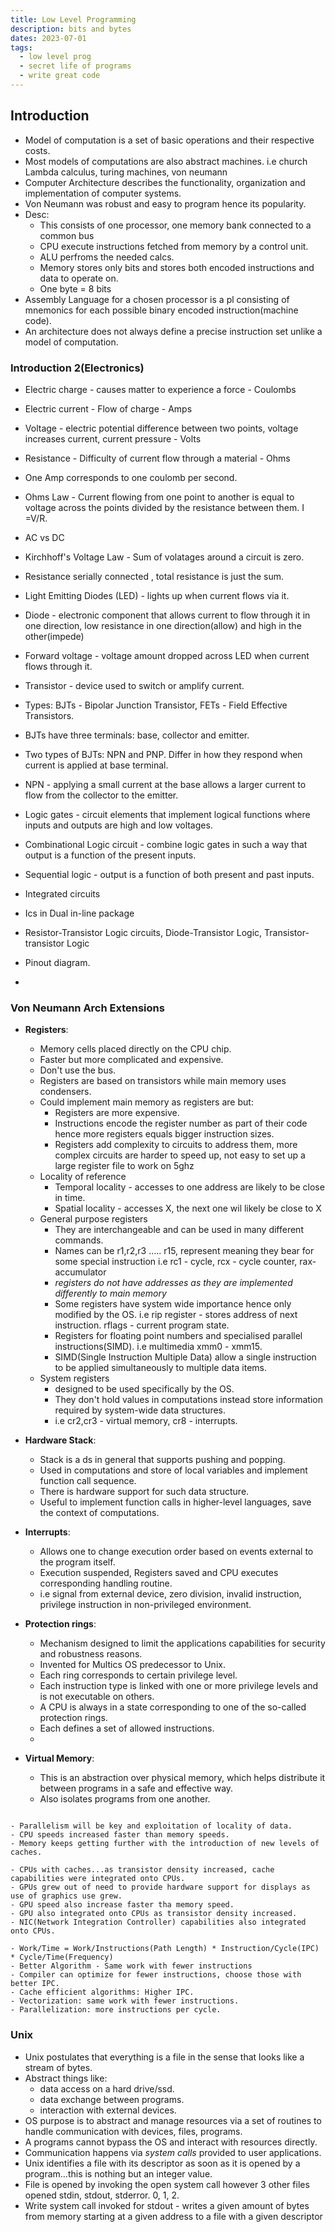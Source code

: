 ```yaml
---
title: Low Level Programming
description: bits and bytes 
dates: 2023-07-01
tags:
  - low level prog
  - secret life of programs
  - write great code
---
```

## Introduction

- Model of computation is a set of basic operations and their respective costs.
- Most models of computations are also abstract machines. i.e church Lambda calculus, turing machines, von neumann
- Computer Architecture describes the functionality, organization and implementation of computer systems.
- Von Neumann was robust and easy to program hence its popularity.
- Desc:
  - This consists of one processor, one memory bank connected to a common bus
  - CPU execute instructions fetched from memory by a control unit.
  - ALU perfroms the needed calcs.
  - Memory stores only bits and stores both encoded instructions and data to operate on.
  - One byte = 8 bits
- Assembly Language for a chosen processor is a pl consisting of mnemonics for each possible binary encoded instruction(machine code).
- An architecture does not always define a precise instruction set unlike a model of computation.


### Introduction 2(Electronics)

- Electric charge - causes matter to experience a force - Coulombs
- Electric current - Flow of charge - Amps
- Voltage - electric potential difference between two points, voltage increases current, current pressure - Volts
- Resistance - Difficulty of current flow through a material - Ohms

- One Amp corresponds to one coulomb per second.
- Ohms Law - Current flowing from one point to another is equal to voltage across the points divided by the resistance between them. I =V/R.
- AC vs DC
- Kirchhoff's Voltage Law - Sum of volatages around a circuit is zero.
- Resistance serially connected , total resistance is just the sum.
- Light Emitting Diodes (LED) - lights up when current flows via it.
- Diode - electronic component that allows current to flow through it in one direction, low resistance in one direction(allow) and high in the other(impede)
- Forward voltage - voltage amount dropped across LED when current flows through it.
- Transistor - device used to switch or amplify current.
- Types: BJTs - Bipolar Junction Transistor, FETs - Field Effective Transistors.
- BJTs have three terminals: base, collector and emitter.
- Two types of BJTs: NPN and PNP. Differ in how they respond when current is applied at base terminal.
- NPN - applying a small current at the base allows a larger current to flow from the collector to the emitter.

- Logic gates - circuit elements that implement logical functions where inputs and outputs are high and low voltages.
- Combinational Logic circuit - combine logic gates in such a way that output is a function of the present inputs.
- Sequential logic - output is a function of both present and past inputs.
- Integrated circuits 
- Ics in Dual in-line package
- Resistor-Transistor Logic circuits, Diode-Transistor Logic, Transistor-transistor Logic
- Pinout diagram.
-  

### Von Neumann Arch Extensions

- **Registers**: 
  - Memory cells placed directly on the CPU chip.
  - Faster but more complicated and expensive.
  - Don't use the bus.
  - Registers are based on transistors while main memory uses condensers.
  - Could implement main memory as registers are but:
    - Registers are more expensive.
    - Instructions encode the register number as part of their code hence more registers equals bigger instruction sizes.
    - Registers add complexity to circuits to address them, more complex circuits are harder to speed up, not easy to set up a large register file to work on 5ghz
  - Locality of reference
    - Temporal locality - accesses to one address are likely to be close in time.
    - Spatial locality - accesses X, the next one wil likely be close to X
  - General purpose registers
    - They are interchangeable and can be used in many different commands.
    - Names can be r1,r2,r3 ..... r15, represent meaning they bear for some special instruction i.e rc1 - cycle, rcx - cycle counter, rax- accumulator
    - *registers do not have addresses as they are implemented differently to main memory*
    - Some registers have system wide importance hence only modified by the OS. i.e rip register - stores address of next instruction. rflags - current program state.
    - Registers for floating point numbers and specialised parallel instructions(SIMD). i.e multimedia xmm0 - xmm15.
    - SIMD(Single Instruction Multiple Data) allow a single instruction to be applied simultaneously to multiple data items.
  - System registers
    - designed to be used specifically by the OS.
    - They don't hold values in computations instead store information required by system-wide data structures.
    - i.e cr2,cr3 - virtual memory, cr8 - interrupts.
    
- **Hardware Stack**:
  - Stack is a ds in general that supports pushing and popping.
  - Used in computations and store of local variables and implement function call sequence.
  - There is hardware support for such data structure.
  - Useful to implement function calls in higher-level languages, save the context of computations.
  
- **Interrupts**:
  - Allows one to change execution order based on events external to the program itself.
  - Execution suspended, Registers saved and CPU executes corresponding handling routine.
  - i.e signal from external device, zero division, invalid instruction, privilege instruction in non-privileged environment.
  

- **Protection rings**:
  - Mechanism designed to limit the applications capabilities for security and robustness reasons.
  - Invented for Multics OS predecessor to Unix.
  - Each ring corresponds to certain privilege level.
  - Each instruction type is linked with one or more privilege levels and is not executable on others.
  - A CPU is always in a state corresponding to one of the so-called protection rings.
  - Each defines a set of allowed instructions.
  - 

- **Virtual Memory**:
  - This is an abstraction over physical memory, which helps distribute it between programs in a safe and effective way.
  - Also isolates programs from one another.

```eng

- Parallelism will be key and exploitation of locality of data.
- CPU speeds increased faster than memory speeds.
- Memory keeps getting further with the introduction of new levels of caches.
 
- CPUs with caches...as transistor density increased, cache capabilities were integrated onto CPUs.
- GPUs grew out of need to provide hardware support for displays as use of graphics use grew.
- GPU speed also increase faster tha memory speed.
- GPU also integrated onto CPUs as transistor density increased.
- NIC(Network Integration Controller) capabilities also integrated onto CPUs.

- Work/Time = Work/Instructions(Path Length) * Instruction/Cycle(IPC) * Cycle/Time(Frequency)
- Better Algorithm - Same work with fewer instructions
- Compiler can optimize for fewer instructions, choose those with better IPC.
- Cache efficient algorithms: Higher IPC.
- Vectorization: same work with fewer instructions.
- Parallelization: more instructions per cycle.

```

### Unix

- Unix postulates that everything is a file in the sense that looks like a stream of bytes.
- Abstract things like:
  - data access on a hard drive/ssd.
  - data exchange between programs.
  - interaction with external devices.
- OS purpose is to abstract and manage resources via a set of routines to handle communication with devices, files, programs.
- A programs cannot bypass the OS and interact with resources directly.
- Communication happens via *system calls* provided to user applications.
- Unix identifies a file with its descriptor as soon as it is opened by a program...this is nothing but an integer value.
- File is opened by invoking the open system call however 3 other files opened stdin, stdout, stderror. 0, 1, 2.
- Write system call invoked for stdout - writes a given amount of bytes from memory starting at a given address to a file with a given descriptor

